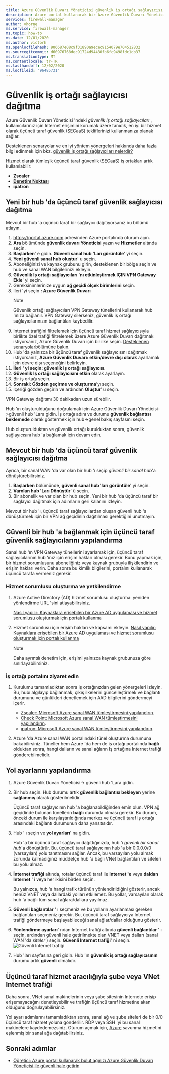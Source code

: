 ```yaml
---
title: Azure Güvenlik Duvarı Yöneticisi güvenlik iş ortağı sağlayıcısı dağıtma
description: Azure portal kullanarak bir Azure Güvenlik Duvarı Yöneticisi güvenlik iş ortağı sağlayıcısını dağıtmayı öğrenin.
services: firewall-manager
author: vhorne
ms.service: firewall-manager
ms.topic: how-to
ms.date: 12/01/2020
ms.author: victorh
ms.openlocfilehash: 906687e08c9f31890a9ecec9154079e704512832
ms.sourcegitcommit: d60976768dec91724d94430fb6fc9498fdc1db37
ms.translationtype: MT
ms.contentlocale: tr-TR
ms.lasthandoff: 12/02/2020
ms.locfileid: "96485731"
---
```

# <a name="deploy-a-security-partner-provider"></a>Güvenlik iş ortağı sağlayıcısı dağıtma

Azure Güvenlik Duvarı Yöneticisi 'ndeki *güvenlik iş ortağı sağlayıcıları* , kullanıcılarınız için Internet erişimini korumak üzere tanıdık, en iyi bir hizmet olarak üçüncü taraf güvenlik (SECaaS) tekliflerinizi kullanmanıza olanak sağlar.

Desteklenen senaryolar ve en iyi yöntem yönergeleri hakkında daha fazla bilgi edinmek için bkz. [güvenlik iş ortağı sağlayıcıları nelerdir?](trusted-security-partners.md)


Hizmet olarak tümleşik üçüncü taraf güvenlik (SECaaS) iş ortakları artık kullanılabilir: 

- **Zscaler**
- **[Denetim Noktası](check-point-overview.md)**
- **ıpatron**

## <a name="deploy-a-third-party-security-provider-in-a-new-hub"></a>Yeni bir hub 'da üçüncü taraf güvenlik sağlayıcısı dağıtma

Mevcut bir hub 'a üçüncü taraf bir sağlayıcı dağıtıyorsanız bu bölümü atlayın.

1. https://portal.azure.com adresinden Azure portalında oturum açın.
2. **Ara** bölümünde **güvenlik duvarı Yöneticisi** yazın ve **Hizmetler** altında seçin.
3. **Başlarken**' e gidin. **Güvenli sanal hub 'Ları görüntüle**' yi seçin.
4. **Yeni güvenli sanal hub oluştur**' u seçin.
5. Aboneliğinizi ve kaynak grubunu girin, desteklenen bir bölge seçin ve hub ve sanal WAN bilgilerinizi ekleyin. 
6. **Güvenlik Iş ortağı sağlayıcıları 'nı etkinleştirmek IÇIN VPN Gateway Ekle**' yi seçin.
7. Gereksinimlerinize uygun **ağ geçidi ölçek birimlerini** seçin.
8. Ileri 'yi seçin **: Azure Güvenlik Duvarı**
   > [!NOTE]
   > Güvenlik ortağı sağlayıcıları VPN Gateway tünellerini kullanarak hub 'ınıza bağlanır. VPN Gateway silerseniz, güvenlik iş ortağı sağlayıcılarınızın bağlantıları kaybedilir.
9. Internet trafiğini filtrelemek için üçüncü taraf hizmet sağlayıcısıyla birlikte özel trafiği filtrelemek üzere Azure Güvenlik Duvarı dağıtmak istiyorsanız, Azure Güvenlik Duvarı için bir ilke seçin. [Desteklenen senaryolar](trusted-security-partners.md#key-scenarios)bölümüne bakın.
10. Hub 'da yalnızca bir üçüncü taraf güvenlik sağlayıcısını dağıtmak istiyorsanız, **Azure Güvenlik Duvarı: etkin/devre** **dışı olarak** ayarlamak için devre dışı seçeneğini belirleyin. 
11. **İleri ' yi seçin: güvenlik Iş ortağı sağlayıcısı**.
12. **Güvenlik Iş ortağı sağlayıcısını** **etkin** olarak ayarlayın. 
13. Bir iş ortağı seçin. 
14. **Sonraki: Gözden geçirme ve oluşturma**’yı seçin. 
15. İçeriği gözden geçirin ve ardından **Oluştur**' u seçin.

VPN Gateway dağıtımı 30 dakikadan uzun sürebilir.

Hub 'ın oluşturulduğunu doğrulamak için Azure Güvenlik Duvarı Yöneticisi->güvenli hub 'Lara gidin. İş ortağı adını ve durumu **güvenlik bağlantısı beklemede** olarak göstermek için hub->genel bakış sayfasını seçin.

Hub oluşturulduktan ve güvenlik ortağı kurulduktan sonra, güvenlik sağlayıcısını hub 'a bağlamak için devam edin.

## <a name="deploy-a-third-party-security-provider-in-an-existing-hub"></a>Mevcut bir hub 'da üçüncü taraf güvenlik sağlayıcısı dağıtma

Ayrıca, bir sanal WAN 'da var olan bir hub 'ı seçip *güvenli bir sanal hub*'a dönüştürebilirsiniz.

1. **Başlarken** bölümünde, **güvenli sanal hub 'ları görüntüle**' yi seçin.
2. **Varolan hub 'Ları Dönüştür**' ü seçin.
3. Bir abonelik ve var olan bir hub seçin. Yeni bir hub 'da üçüncü taraf bir sağlayıcı dağıtmak için adımların geri kalanını izleyin.

Mevcut bir hub 'ı, üçüncü taraf sağlayıcılardan oluşan güvenli hub 'a dönüştürmek için bir VPN ağ geçidinin dağıtılması gerektiğini unutmayın.

## <a name="configure-third-party-security-providers-to-connect-to-a-secured-hub"></a>Güvenli bir hub 'a bağlanmak için üçüncü taraf güvenlik sağlayıcılarını yapılandırma

Sanal hub 'ın VPN Gateway tünellerini ayarlamak için, üçüncü taraf sağlayıcılarının hub 'ınız için erişim hakları olması gerekir. Bunu yapmak için, bir hizmet sorumlusunu aboneliğiniz veya kaynak grubuyla ilişkilendirin ve erişim hakları verin. Daha sonra bu kimlik bilgilerini, portalını kullanarak üçüncü tarafa vermeniz gerekir.

### <a name="create-and-authorize-a-service-principal"></a>Hizmet sorumlusu oluşturma ve yetkilendirme

1. Azure Active Directory (AD) hizmet sorumlusu oluşturma: yeniden yönlendirme URL 'sini atlayabilirsiniz. 

   [Nasıl yapılır: Kaynaklara erişebilen bir Azure AD uygulaması ve hizmet sorumlusu oluşturmak için portalı kullanma](../active-directory/develop/howto-create-service-principal-portal.md#register-an-application-with-azure-ad-and-create-a-service-principal)
2. Hizmet sorumlusu için erişim hakları ve kapsamı ekleyin.
   [Nasıl yapılır: Kaynaklara erişebilen bir Azure AD uygulaması ve hizmet sorumlusu oluşturmak için portalı kullanma](../active-directory/develop/howto-create-service-principal-portal.md#register-an-application-with-azure-ad-and-create-a-service-principal)

   > [!NOTE]
   > Daha ayrıntılı denetim için, erişimi yalnızca kaynak grubunuza göre sınırlayabilirsiniz.

### <a name="visit-partner-portal"></a>İş ortağı portalını ziyaret edin

1. Kurulumu tamamladıktan sonra iş ortağınızdan gelen yönergeleri izleyin. Bu, hubı algılayıp bağlanmak, çıkış ilkelerini güncelleştirmek ve bağlantı durumunu ve günlükleri denetlemek için AAD bilgilerini göndermeyi içerir.

   - [Zscaler: Microsoft Azure sanal WAN tümleştirmesini yapılandırın](https://help.zscaler.com/zia/configuring-microsoft-azure-virtual-wan-integration).
   - [Check Point: Microsoft Azure sanal WAN tümleştirmesini yapılandırın](https://sc1.checkpoint.com/documents/Infinity_Portal/WebAdminGuides/EN/CloudGuard-Connect-Azure-Virtual-WAN/Default.htm).
   - [ıpatron: Microsoft Azure sanal WAN tümleştirmesini yapılandırın](https://www.iboss.com/blog/securing-microsoft-azure-with-iboss-saas-network-security). 
   
2. Azure 'da Azure sanal WAN portalındaki tünel oluşturma durumuna bakabilirsiniz. Tüneller hem Azure 'da hem de iş ortağı portalında **bağlı** olduktan sonra, hangi dalların ve sanal ağların Iş ortağına Internet trafiği gönderebilmelidir.

## <a name="configure-route-settings"></a>Yol ayarlarını yapılandırma

1. Azure Güvenlik Duvarı Yöneticisi-> güvenli hub 'Lara gidin. 
2. Bir hub seçin. Hub durumu artık **güvenlik bağlantısı bekleyen** yerine **sağlanmış** olarak gösterilmelidir.

   Üçüncü taraf sağlayıcının hub 'a bağlanabildiğinden emin olun. VPN ağ geçidinde bulunan tünellerin **bağlı** durumda olması gerekir. Bu durum, önceki durum ile karşılaştırıldığında merkez ve üçüncü taraf iş ortağı arasındaki bağlantı durumunun daha yansıtısıdır.
3. Hub ' ı seçin ve **yol ayarları**' na gidin.

   Hub 'a bir üçüncü taraf sağlayıcı dağıttığınızda, hub 'ı *güvenli bir sanal hub*'a dönüştürür. Bu, üçüncü taraf sağlayıcının hub 'a bir 0.0.0.0/0 (varsayılan) yolu tanıtmasını sağlar. Ancak, bu varsayılan yolu almak zorunda kalmadığınız müddetçe hub 'a bağlı VNet bağlantıları ve siteleri bu yolu almaz.
4. **İnternet trafiği** altında, rotalar üçüncü taraf ile **Internet 'e** veya **daldan Internet** ' i veya her ikisini birden seçin.

   Bu yalnızca, hub 'a hangi trafik türünün yönlendirildiğini gösterir, ancak henüz VNET veya dallardaki yolları etkilemez. Bu yollar, varsayılan olarak hub 'a bağlı tüm sanal ağlara/dallara yayılmaz.
5. **Güvenli bağlantılar** ' ı seçmeniz ve bu yolların ayarlanması gereken bağlantıları seçmeniz gerekir. Bu, üçüncü taraf sağlayıcıya Internet trafiği göndermeye başlayabileceği sanal ağlar/dallar olduğunu gösterir.
6. **Yönlendirme ayarları**' ndan Internet trafiği altında **güvenli bağlantılar** ' ı seçin, ardından güvenli hale getirilmekte olan VNET veya dalları (sanal WAN 'da *siteler* ) seçin. **Güvenli Internet trafiği**' ni seçin.
   ![Güvenli Internet trafiği](media/deploy-trusted-security-partner/secure-internet-traffic.png)
7. Hub 'ları sayfasına geri gidin. Hub 'ın **güvenlik iş ortağı sağlayıcısının** durumu artık  **güvenli** olmalıdır.

## <a name="branch-or-vnet-internet-traffic-via-third-party-service"></a>Üçüncü taraf hizmet aracılığıyla şube veya VNet Internet trafiği

Daha sonra, VNet sanal makinelerinin veya şube sitesinin Internete erişip erişemayacağını denetleyebilir ve trafiğin üçüncü taraf hizmetine akan olduğunu doğrulayabilirsiniz.

Yol ayarı adımlarını tamamladıktan sonra, sanal ağ ve şube siteleri de bir 0/0 üçüncü taraf hizmet yoluna gönderilir. RDP veya SSH 'yi bu sanal makinelere kaydedemezsiniz. Oturum açmak için, [Azure](../bastion/bastion-overview.md) savunma hizmetini eşlenmiş bir sanal ağa dağıtabilirsiniz.

## <a name="next-steps"></a>Sonraki adımlar

- [Öğretici: Azure portal kullanarak bulut ağınızı Azure Güvenlik Duvarı Yöneticisi ile güvenli hale getirin](secure-cloud-network.md)